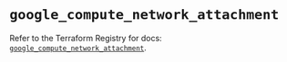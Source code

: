 # `google_compute_network_attachment`

Refer to the Terraform Registry for docs: [`google_compute_network_attachment`](https://registry.terraform.io/providers/hashicorp/google/6.46.0/docs/resources/compute_network_attachment).
